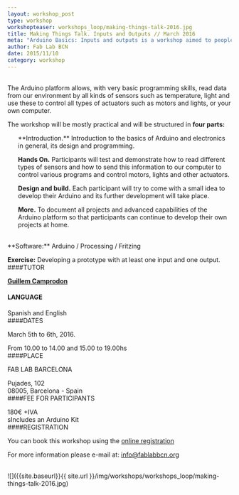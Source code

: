 ```yaml
---
layout: workshop_post
type: workshop
workshopteaser: workshops_loop/making-things-talk-2016.jpg
title: Making Things Talk. Inputs and Outputs // March 2016
meta: "Arduino Basics: Inputs and outputs is a workshop aimed to people without previous experience on electronics, who want to enter the world of physical interaction through the Arduino platform."
author: Fab Lab BCN
date: 2015/11/10
category: workshop
---
```

<br>
The Arduino platform allows, with very basic programming skills, read data from our environment by all kinds of sensors such as temperature, light and use these to control all types of actuators such as motors and lights, or your own computer.

<br>

The workshop will be mostly practical and will be structured in **four parts:**
<br>
<ul>
**Introduction.** Introduction to the basics of Arduino and electronics in general, its design and programming.

**Hands On.** Participants will test and demonstrate how to read different types of sensors and how to send this information to our computer to control various programs and control motors, lights and other actuators.

**Design and build.** Each participant will try to come with a small idea to develop their Arduino and its further development will take place.

**More.** To document all projects and advanced capabilities of the Arduino platform so that participants can continue to develop their own projects at home.
</ul>

<br>
**Software:** Arduino / Processing / Fritzing

**Exercise:** Developing a prototype with at least one input and one output.
<br>
####TUTOR

**[Guillem Camprodon](http://iaac.net/iaac/people/guillem-camprodon/)**
<br>
#### LANGUAGE

Spanish and English
<br>
####DATES

March 5th to 6th, 2016.

From 10.00 to 14.00 and 15.00 to 19.00hs
<br>
####PLACE

FAB LAB BARCELONA

Pujades, 102 <br>
08005, Barcelona - Spain
<br>
####FEE FOR PARTICIPANTS

180€ +IVA <br>sIncludes an Arduino Kit
<br>
####REGISTRATION

You can book this workshop using the <a target="_blank" href="http://fablab.fikket.com/event/making-things-talk-inputs-outputs"><u> online registration</u></a> 


For more information please e-mail at: info@fablabbcn.org
<br>
<br>

![]({{site.baseurl}}{{ site.url }}/img/workshops/workshops_loop/making-things-talk-2016.jpg)